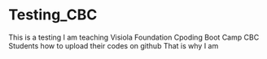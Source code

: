 # Testing_CBC
This is a testing 
I am teaching Visiola Foundation Cpoding Boot Camp CBC Students how to upload their codes on github
That is why I am 
